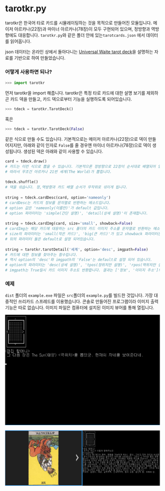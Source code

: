 # tarotkr.py

tarotkr은 한국어 타로 카드를 시뮬레이팅하는 것을 목적으로 만들어진 모듈입니다. 메이저 아르카나(22장)과 마이너 아르카나(78장)이 모두 구현되어 있으며, 정방향과 역방향에도 대응합니다. `tarotkr.py`와 같은 폴더 안에 있는`tarotcards.json` 에서 데이터를 읽어옵니다.

json 데이터는 온라인 상에서 돌아다니는 [Universal Waite tarot deck](https://en.wikipedia.org/wiki/Universal_Waite_tarot_deck)을 설명하는 자료를 기반으로 하여 만들었습니다.

### 어떻게 사용하면 되나?

```python
>>> import tarotkr
```

먼저 tarotkr을 import 해줍니다. tarotkr은 특정 타로 카드에 대한 설명 보기를 제외하곤 카드 덱을 만들고, 카드 덱으로부터 기능을 실행하도록 되어있습니다.

```python
>>> tdeck = tarotkr.TarotDeck()
```

혹은

```python
>>> tdeck = tarotkr.TarotDeck(False)
```

같은 식으로 만들 수도 있습니다. 기본적으로는 메이저 아르카나(22장)으로 덱이 만들어지지만, 아래와 같이 인자로 `False`를 줄 경우엔 마이너 아르카나(78장)으로 덱이 생성됩니다. 생성된 덱은 아래와 같이 사용할 수 있습니다.

```python
card = tdeck.draw()
# 카드는 이런 식으로 뽑을 수 있습니다. 기본적으론 정방향으로 22장이 순서대로 배열되어 있습니다.
# 따라서 무조건 아르카나 21번 세계(The World)가 뽑힙니다.

tdeck.shuffle()
# 덱을 섞습니다. 정,역방향과 카드 배열 순서가 무작위로 섞이게 됩니다.

string = tdeck.cardDesc(card, option='nameonly')
# cardDesc는 카드의 정보를 문자열로 반환하는 메소드입니다. 
# option 값은 'nameonly(이름만)'가 default 값입니다. 
# option 파라미터는 'simple(간단 설명)', 'detail(상세 설명)'이 존재합니다.

string = tdeck.cardImg(card, size='small', showback=False)
# cardImg는 해당 카드에 대응하는 src 폴더의 카드 이미지 주소를 문자열로 반환하는 메소드입니다. 
# size의 파라미터는 'small(작은 카드)', 'big(큰 카드)'가 있고 showback 파라미터는 True일 시 앞면 이미지를 무시하고 뒷면만을 반환합니다. 
# 뒤의 파라미터 둘은 default로 설정 되어있습니다.

string = tarotkr.tarotDetail('세계', option='desc', imgpath=False)
# 카드에 대한 정보를 찾아주는 함수입니다. 
# 역시 option의 'desc'와 imgpath의 'False'는 default로 설정 되어 있습니다. 
# option의 파라미터는 'desc(상세 설명)', 'tpos(정위치만 설명)', 'rpos(역위치만 설명)' 이렇게 있습니다. 
# imgpath는 True일시 카드 이미지 주소도 반환합니다. 결과는 ['정보', '이미지 주소']의 형태로 리스트로 반환됩니다.
```

### 예제

`dist` 폴더의 `example.exe` 파일은 `src`폴더의 `example.py`를 빌드한 것입니다.  가장 대중적인 쓰리카드 스프레드를 이용했습니다. 콘솔로 만들어진 프로그램이라 이미지 출력 기능은 따로 없습니다. 이미지 파일은 컴퓨터에 설치된 이미지 뷰어를 통해 열립니다.

![예제 1](./src/img/ex01.png)



![예제 1](./src/img/ex02.png)

